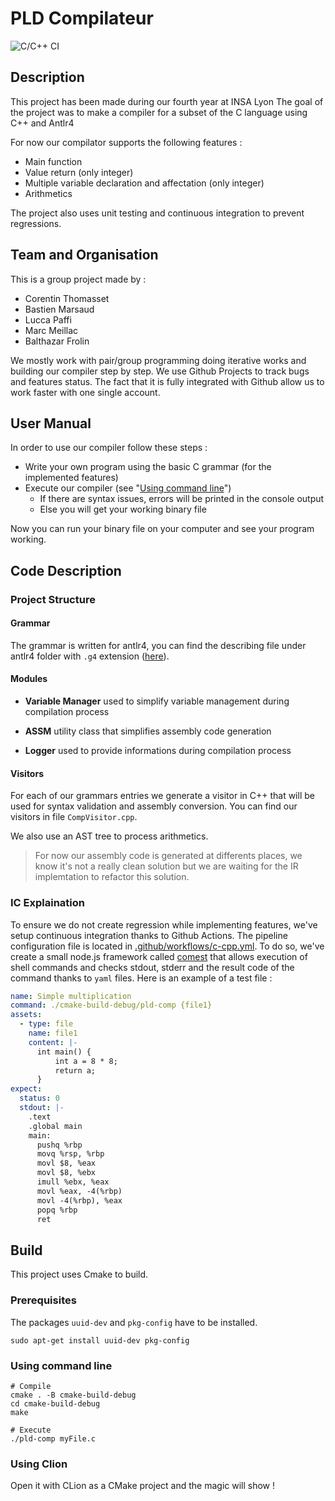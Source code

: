 # PLD Compilateur
![C/C++ CI](https://github.com/CorentinTh/pld-comp/workflows/C/C++%20CI/badge.svg)

## Description

This project has been made during our fourth year at INSA Lyon
The goal of the project was to make a compiler for a subset of the C language using C++ and Antlr4

For now our compilator supports the following features :
* Main function
* Value return (only integer)
* Multiple variable declaration and affectation (only integer)
* Arithmetics

The project also uses unit testing and continuous integration to prevent regressions.

## Team and Organisation

This is a group project made by :
* Corentin Thomasset
* Bastien Marsaud
* Lucca Paffi
* Marc Meillac
* Balthazar Frolin

We mostly work with pair/group programming doing iterative works and building our compiler step by step.
We use Github Projects to track bugs and features status. The fact that it is fully integrated with Github allow us to work faster with one single account.

## User Manual

In order to use our compiler follow these steps :
* Write your own program using the basic C grammar (for the implemented features)
* Execute our compiler (see "[Using command line](#using-command-line)")
  * If there are syntax issues, errors will be printed in the console output
  * Else you will get your working binary file

Now you can run your binary file on your computer and see your program working.

## Code Description

### Project Structure

#### Grammar

The grammar is written for antlr4, you can find the describing file under antlr4 folder with `.g4` extension ([here](./src/antlr/IFCC.g4)).

#### Modules

* **Variable Manager** used to simplify variable management during compilation process

* **ASSM** utility class that simplifies assembly code generation

* **Logger** used to provide informations during compilation process

#### Visitors

For each of our grammars entries we generate a visitor in C++ that will be used for syntax validation and assembly conversion. You can find our visitors in file `CompVisitor.cpp`.

We also use an AST tree to process arithmetics.

> For now our assembly code is generated at differents places, we know it's not a really clean solution but we are waiting for the IR implemtation to refactor this solution.

### IC Explaination

To ensure we do not create regression while implementing features, we've setup continuous integration thanks to Github Actions. The pipeline configuration file is located in [.github/workflows/c-cpp.yml](./.github/workflows/c-cpp.yml). To do so, we've create a small node.js framework called [comest](https://github.com/CorentinTh/comest) that allows execution of shell commands and checks stdout, stderr and the result code of the command thanks to `yaml` files. Here is an example of a test file :

```yaml
name: Simple multiplication
command: ./cmake-build-debug/pld-comp {file1}
assets:
  - type: file
    name: file1
    content: |-
      int main() {
          int a = 8 * 8;
          return a;
      }
expect:
  status: 0
  stdout: |-
    .text
    .global main
    main:
      pushq %rbp
      movq %rsp, %rbp
      movl $8, %eax
      movl $8, %ebx
      imull %ebx, %eax
      movl %eax, -4(%rbp)
      movl -4(%rbp), %eax
      popq %rbp
      ret
```

## Build

This project uses Cmake to build. 

### Prerequisites
The packages `uuid-dev` and `pkg-config` have to be installed.

```shell
sudo apt-get install uuid-dev pkg-config
```

### Using command line
```shell
# Compile
cmake . -B cmake-build-debug
cd cmake-build-debug
make

# Execute
./pld-comp myFile.c
```

### Using Clion
Open it with CLion as a CMake project and the magic will show !

